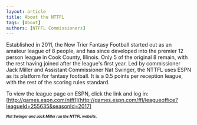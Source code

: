 ```yaml
---
layout: article
title: About the NTTFL
tags: [About]
authors: [NTFFL Commissioners]
---
```


Established in 2011, the New Trier Fantasy Football started out as an amateur league of 8 people, and has since developed into the premier 12 person league in Cook County, Illinois. Only 5 of the original 8 remain, with the rest having joined after the league's first year. Led by commissioner Jack Miller and Assistant Commissioner Nat Swinger, the NTTFL uses ESPN as its platform for fantasy football. It is a 0.5 points per reception league, with the rest of the scoring rules standard.

To view the league page on ESPN, click the link and log in: [http://games.espn.com/ntffl](http://games.espn.com/ffl/leagueoffice?leagueId=255635&seasonId=2017)

<sup><sup>***Nat Swinger and Jack Miller run the NTTFL website.***<sup></sup>
